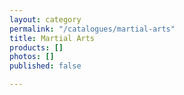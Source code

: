 ```yaml
---
layout: category
permalink: "/catalogues/martial-arts"
title: Martial Arts
products: []
photos: []
published: false

---
```

